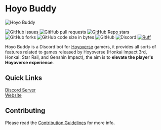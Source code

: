 # Hoyo Buddy

![Hoyo Buddy](https://iili.io/J1JqMSR.png)  

![GitHub issues](https://img.shields.io/github/issues/seriaati/hoyo-buddy)
![GitHub pull requests](https://img.shields.io/github/issues-pr/seriaati/hoyo-buddy)
![GitHub Repo stars](https://img.shields.io/github/stars/seriaati/hoyo-buddy)
![GitHub forks](https://img.shields.io/github/forks/seriaati/hoyo-buddy)
![GitHub code size in bytes](https://img.shields.io/github/languages/code-size/seriaati/hoyo-buddy)
![GitHub](https://img.shields.io/github/license/seriaati/hoyo-buddy)
![Discord](https://img.shields.io/discord/1000727526194298910?label=Support%20Server&color=5865F2)
[![Ruff](https://img.shields.io/endpoint?url=https://raw.githubusercontent.com/astral-sh/ruff/main/assets/badge/v2.json)](https://github.com/astral-sh/ruff)

Hoyo Buddy is a Discord bot for [Hoyoverse](https://www.hoyoverse.com/zh-tw/) gamers, it provides all sorts of features related to games released by Hoyoverse (Honkai Impact 3rd, Honkai: Star Rail, and Genshin Impact), the aim is to **elevate the player's Hoyoverse experience**.

## Quick Links

[Discord Server](https://dsc.gg/hoyo-buddy)  
[Website](https://hb.bot.nu/)

## Contributing

Please read the [Contribution Guidelines](https://github.com/seriaati/hoyo-buddy/blob/main/CONTRIBUTING.md) for more info.
